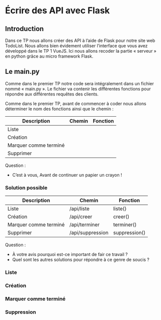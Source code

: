 # Écrire des API avec Flask

## Introduction

Dans ce TP nous allons créer des API à l’aide de Flask pour notre site web TodoList. Nous allons bien évidement utiliser l’interface que vous avez développé dans le TP 1 VueJS. Ici nous allons recoder la partie « serveur » en python grâce au micro framework Flask.

## Le main.py

Comme dans le premier TP notre code sera intégralement dans un fichier nommé « main.py ». Le fichier va contenir les différentes fonctions pour répondre aux différentes requêtes des clients.

Comme dans le premier TP, avant de commencer à coder nous allons déterminer le nom des fonctions ainsi que le chemin :

| Description           | Chemin | Fonction |
|-----------------------|--------|----------|
| Liste                 |        |          |
| Création              |        |          |
| Marquer comme terminé |        |          |
| Supprimer             |        |          |

Question :

- C’est à vous, Avant de continuer un papier un crayon !

### Solution possible

| Description           | Chemin           | Fonction      |
|-----------------------|------------------|---------------|
| Liste                 | /api/liste       | liste()       |
| Création              | /api/creer       | creer()       |
| Marquer comme terminé | /api/terminer    | terminer()    |
| Supprimer             | /api/suppression | suppression() |

Question :

- À votre avis pourquoi est-ce important de fair ce travail ?
- Quel sont les autres solutions pour répondre à ce genre de soucis ?

### Liste

### Création

### Marquer comme terminé

### Suppression